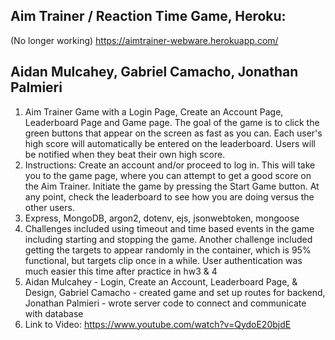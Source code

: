 ## Aim Trainer / Reaction Time Game, Heroku:

(No longer working) https://aimtrainer-webware.herokuapp.com/

## Aidan Mulcahey, Gabriel Camacho, Jonathan Palmieri

1. Aim Trainer Game with a Login Page, Create an Account Page, Leaderboard Page and Game page. The goal of the game
   is to click the green buttons that appear on the screen as fast as you can. Each user's high score will automatically
   be entered on the leaderboard. Users will be notified when they beat their own high score.
2. Instructions: Create an account and/or proceed to log in. This will take you to the game page, where you can attempt to get a good score on the Aim Trainer. Initiate the game by pressing the Start Game button. At any point, check the leaderboard to see how you are doing versus the other users.
3. Express, MongoDB, argon2, dotenv, ejs, jsonwebtoken, mongoose
4. Challenges included using timeout and time based events in the game including starting and stopping the game. Another challenge included getting the targets to appear randomly in the container, which is 95% functional, but targets clip once in a while. User authentication was much easier this time after practice in hw3 & 4
5. Aidan Mulcahey - Login, Create an Account, Leaderboard Page, & Design, Gabriel Camacho - created game and set up routes for backend, Jonathan Palmieri - wrote server code to connect and communicate with database
6. Link to Video: https://www.youtube.com/watch?v=QydoE20bjdE
